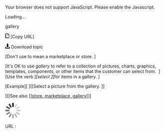 Your browser does not support JavaScript. Please enable the Javascript.

Loading...

gallery

![Copy URL](gallery_files/Copy.png) [Copy URL]

![Download](gallery_files/Download.png)
Download topic

[Don't use to mean a marketplace or store. ]

[It's OK to use *gallery* to refer to a collection of pictures, charts, graphics, templates, components, or other items that the customer can select from.  ][Use the verb ]*[select ]*[for items in a gallery. ]

[Example][ ][[Select a picture from the gallery. ]]

[[[See also ]][store, marketplace, gallery](https://worldready.cloudapp.net/Styleguide/Read?id=2700&topicid=36046)[]]

![In progress](gallery_files/activity-large.gif)

URL :


